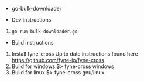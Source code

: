 * go-bulk-downloader

* Dev instructions
1. `go run bulk-downloader.go`

* Build instructions

1. Install fyne-cross Up to date instructions found here https://github.com/fyne-io/fyne-cross
2. Build for windows $> fyne-cross windows
3. Build for linux $> fyne-cross gnu/linux
